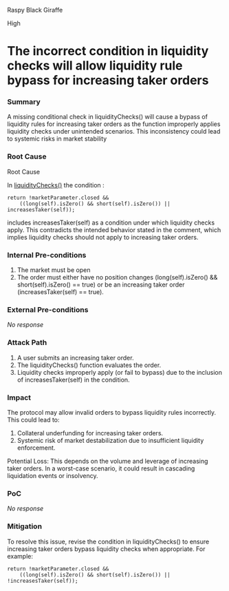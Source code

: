 Raspy Black Giraffe

High

# The incorrect condition in liquidity checks will allow liquidity rule bypass for increasing taker orders

### Summary

A missing conditional check in liquidityChecks() will cause a bypass of liquidity rules for increasing taker orders as the function improperly applies liquidity checks under unintended scenarios. This inconsistency could lead to systemic risks in market stability

### Root Cause

Root Cause

In [liquidityChecks()](https://github.com/sherlock-audit/2025-01-perennial-v2-4-update/blob/a77aaa94d3b3a9725e4474428bc0a18ca2fde3b4/perennial-v2/packages/core/contracts/types/Order.sol#L234-L248) the condition :
```solidity
return !marketParameter.closed &&  
    ((long(self).isZero() && short(self).isZero()) || increasesTaker(self));
```
includes increasesTaker(self) as a condition under which liquidity checks apply. This contradicts the intended behavior stated in the comment, which implies liquidity checks should not apply to increasing taker orders.


### Internal Pre-conditions

1. The market must be open 
2. The order must either have no position changes 
(long(self).isZero() && short(self).isZero() == true)
 or be an increasing taker order 
(increasesTaker(self) == true).


### External Pre-conditions

_No response_

### Attack Path

1. A user submits an increasing taker order.
2. The liquidityChecks() function evaluates the order.
3. Liquidity checks improperly apply (or fail to bypass) due to the inclusion of increasesTaker(self) in the condition.

### Impact

The protocol may allow invalid orders to bypass liquidity rules incorrectly. This could lead to:

1. Collateral underfunding for increasing taker orders.
2. Systemic risk of market destabilization due to insufficient liquidity enforcement.

Potential Loss: This depends on the volume and leverage of increasing taker orders. In a worst-case scenario, it could result in cascading liquidation events or insolvency.

### PoC

_No response_

### Mitigation

To resolve this issue, revise the condition in liquidityChecks() to ensure increasing taker orders bypass liquidity checks when appropriate. For example:
```solidity
return !marketParameter.closed &&  
    ((long(self).isZero() && short(self).isZero()) || !increasesTaker(self));
```